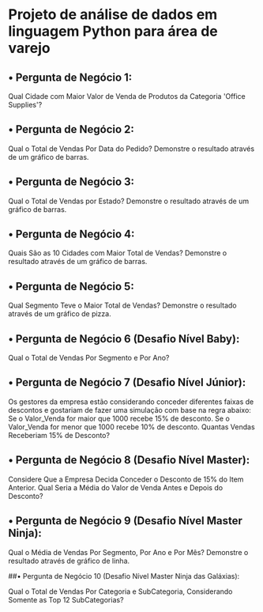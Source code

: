
# Projeto de análise de dados em linguagem Python para área de varejo

## • Pergunta de Negócio 1:
Qual Cidade com Maior Valor de Venda de Produtos da Categoria 'Office Supplies'?

## • Pergunta de Negócio 2:
Qual o Total de Vendas Por Data do Pedido?
Demonstre o resultado através de um gráfico de barras.

## • Pergunta de Negócio 3:
Qual o Total de Vendas por Estado?
Demonstre o resultado através de um gráfico de barras.

## • Pergunta de Negócio 4:
Quais São as 10 Cidades com Maior Total de Vendas?
Demonstre o resultado através de um gráfico de barras.

## • Pergunta de Negócio 5:
Qual Segmento Teve o Maior Total de Vendas?
Demonstre o resultado através de um gráfico de pizza.

## • Pergunta de Negócio 6 (Desafio Nível Baby):
Qual o Total de Vendas Por Segmento e Por Ano?

## • Pergunta de Negócio 7 (Desafio Nível Júnior):
Os gestores da empresa estão considerando conceder diferentes faixas de descontos e gostariam de fazer uma simulação com base na regra abaixo:
Se o Valor_Venda for maior que 1000 recebe 15% de desconto.
Se o Valor_Venda for menor que 1000 recebe 10% de desconto.
Quantas Vendas Receberiam 15% de Desconto?

## • Pergunta de Negócio 8 (Desafio Nível Master):
Considere Que a Empresa Decida Conceder o Desconto de 15% do Item Anterior. Qual Seria a Média do Valor de Venda Antes e Depois do Desconto?

## • Pergunta de Negócio 9 (Desafio Nível Master Ninja):
Qual o Média de Vendas Por Segmento, Por Ano e Por Mês?
Demonstre o resultado através de gráfico de linha.

##• Pergunta de Negócio 10 (Desafio Nível Master Ninja das Galáxias):

Qual o Total de Vendas Por Categoria e SubCategoria, Considerando Somente as Top 12 SubCategorias?
